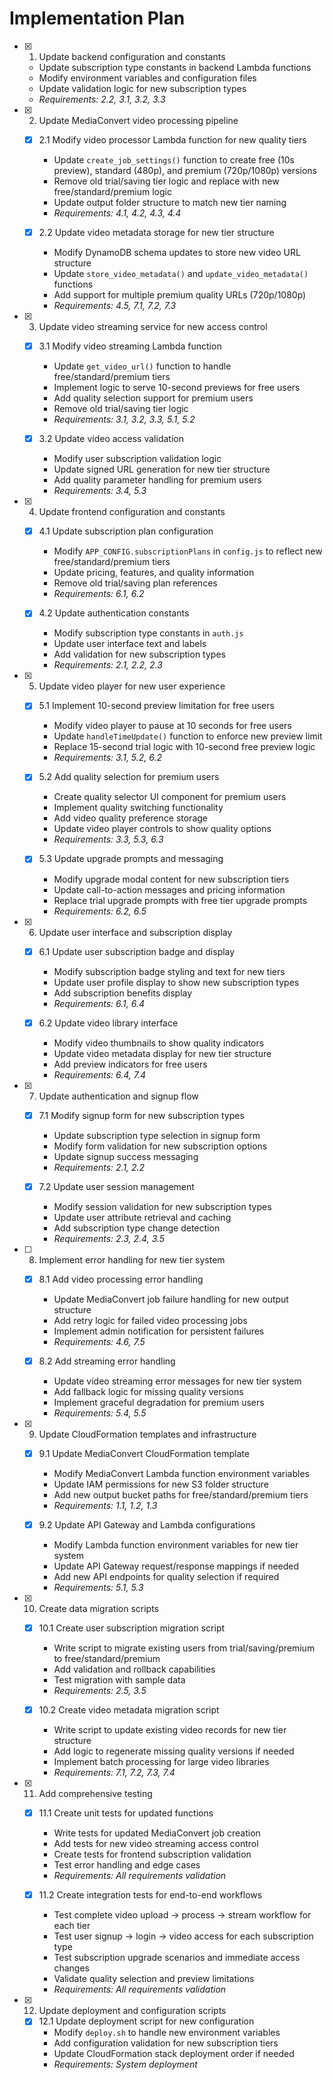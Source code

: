 # Implementation Plan

- [x] 1. Update backend configuration and constants
  - Update subscription type constants in backend Lambda functions
  - Modify environment variables and configuration files
  - Update validation logic for new subscription types
  - _Requirements: 2.2, 3.1, 3.2, 3.3_

- [x] 2. Update MediaConvert video processing pipeline
  - [x] 2.1 Modify video processor Lambda function for new quality tiers
    - Update `create_job_settings()` function to create free (10s preview), standard (480p), and premium (720p/1080p) versions
    - Remove old trial/saving tier logic and replace with new free/standard/premium logic
    - Update output folder structure to match new tier naming
    - _Requirements: 4.1, 4.2, 4.3, 4.4_

  - [x] 2.2 Update video metadata storage for new tier structure
    - Modify DynamoDB schema updates to store new video URL structure
    - Update `store_video_metadata()` and `update_video_metadata()` functions
    - Add support for multiple premium quality URLs (720p/1080p)
    - _Requirements: 4.5, 7.1, 7.2, 7.3_

- [x] 3. Update video streaming service for new access control
  - [x] 3.1 Modify video streaming Lambda function
    - Update `get_video_url()` function to handle free/standard/premium tiers
    - Implement logic to serve 10-second previews for free users
    - Add quality selection support for premium users
    - Remove old trial/saving tier logic
    - _Requirements: 3.1, 3.2, 3.3, 5.1, 5.2_

  - [x] 3.2 Update video access validation
    - Modify user subscription validation logic
    - Update signed URL generation for new tier structure
    - Add quality parameter handling for premium users
    - _Requirements: 3.4, 5.3_

- [x] 4. Update frontend configuration and constants
  - [x] 4.1 Update subscription plan configuration
    - Modify `APP_CONFIG.subscriptionPlans` in `config.js` to reflect new free/standard/premium tiers
    - Update pricing, features, and quality information
    - Remove old trial/saving plan references
    - _Requirements: 6.1, 6.2_

  - [x] 4.2 Update authentication constants
    - Modify subscription type constants in `auth.js`
    - Update user interface text and labels
    - Add validation for new subscription types
    - _Requirements: 2.1, 2.2, 2.3_

- [x] 5. Update video player for new user experience
  - [x] 5.1 Implement 10-second preview limitation for free users
    - Modify video player to pause at 10 seconds for free users
    - Update `handleTimeUpdate()` function to enforce new preview limit
    - Replace 15-second trial logic with 10-second free preview logic
    - _Requirements: 3.1, 5.2, 6.2_

  - [x] 5.2 Add quality selection for premium users
    - Create quality selector UI component for premium users
    - Implement quality switching functionality
    - Add video quality preference storage
    - Update video player controls to show quality options
    - _Requirements: 3.3, 5.3, 6.3_

  - [x] 5.3 Update upgrade prompts and messaging
    - Modify upgrade modal content for new subscription tiers
    - Update call-to-action messages and pricing information
    - Replace trial upgrade prompts with free tier upgrade prompts
    - _Requirements: 6.2, 6.5_

- [x] 6. Update user interface and subscription display
  - [x] 6.1 Update user subscription badge and display
    - Modify subscription badge styling and text for new tiers
    - Update user profile display to show new subscription types
    - Add subscription benefits display
    - _Requirements: 6.1, 6.4_

  - [x] 6.2 Update video library interface
    - Modify video thumbnails to show quality indicators
    - Update video metadata display for new tier structure
    - Add preview indicators for free users
    - _Requirements: 6.4, 7.4_

- [x] 7. Update authentication and signup flow
  - [x] 7.1 Modify signup form for new subscription types
    - Update subscription type selection in signup form
    - Modify form validation for new subscription options
    - Update signup success messaging
    - _Requirements: 2.1, 2.2_

  - [x] 7.2 Update user session management
    - Modify session validation for new subscription types
    - Update user attribute retrieval and caching
    - Add subscription type change detection
    - _Requirements: 2.3, 2.4, 3.5_

- [ ] 8. Implement error handling for new tier system
  - [x] 8.1 Add video processing error handling
    - Update MediaConvert job failure handling for new output structure
    - Add retry logic for failed video processing jobs
    - Implement admin notification for persistent failures
    - _Requirements: 4.6, 7.5_

  - [x] 8.2 Add streaming error handling
    - Update video streaming error messages for new tier system
    - Add fallback logic for missing quality versions
    - Implement graceful degradation for premium users
    - _Requirements: 5.4, 5.5_

- [x] 9. Update CloudFormation templates and infrastructure
  - [x] 9.1 Update MediaConvert CloudFormation template
    - Modify MediaConvert Lambda function environment variables
    - Update IAM permissions for new S3 folder structure
    - Add new output bucket paths for free/standard/premium tiers
    - _Requirements: 1.1, 1.2, 1.3_

  - [x] 9.2 Update API Gateway and Lambda configurations
    - Modify Lambda function environment variables for new tier system
    - Update API Gateway request/response mappings if needed
    - Add new API endpoints for quality selection if required
    - _Requirements: 5.1, 5.3_

- [x] 10. Create data migration scripts
  - [x] 10.1 Create user subscription migration script
    - Write script to migrate existing users from trial/saving/premium to free/standard/premium
    - Add validation and rollback capabilities
    - Test migration with sample data
    - _Requirements: 2.5, 3.5_

  - [x] 10.2 Create video metadata migration script
    - Write script to update existing video records for new tier structure
    - Add logic to regenerate missing quality versions if needed
    - Implement batch processing for large video libraries
    - _Requirements: 7.1, 7.2, 7.3, 7.4_

- [x] 11. Add comprehensive testing
  - [x] 11.1 Create unit tests for updated functions
    - Write tests for updated MediaConvert job creation
    - Add tests for new video streaming access control
    - Create tests for frontend subscription validation
    - Test error handling and edge cases
    - _Requirements: All requirements validation_

  - [x] 11.2 Create integration tests for end-to-end workflows
    - Test complete video upload → process → stream workflow for each tier
    - Test user signup → login → video access for each subscription type
    - Test subscription upgrade scenarios and immediate access changes
    - Validate quality selection and preview limitations
    - _Requirements: All requirements validation_

- [x] 12. Update deployment and configuration scripts
  - [x] 12.1 Update deployment script for new configuration
    - Modify `deploy.sh` to handle new environment variables
    - Add configuration validation for new subscription tiers
    - Update CloudFormation stack deployment order if needed
    - _Requirements: System deployment_
